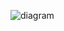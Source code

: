 ![diagram](https://raw.githubusercontent.com/CloudCoreo/simple-ec2-instance/master/images/diagram.png "diagram")
